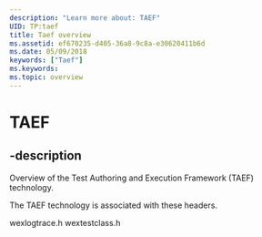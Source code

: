 ```yaml
---
description: "Learn more about: TAEF"
UID: TP:taef
title: Taef overview
ms.assetid: ef670235-d405-36a8-9c8a-e30620411b6d
ms.date: 05/09/2018
keywords: ["Taef"]
ms.keywords: 
ms.topic: overview
---
```


# TAEF

## -description

Overview of the Test Authoring and Execution Framework (TAEF) technology.

The TAEF technology is associated with these headers.

wexlogtrace.h
wextestclass.h

